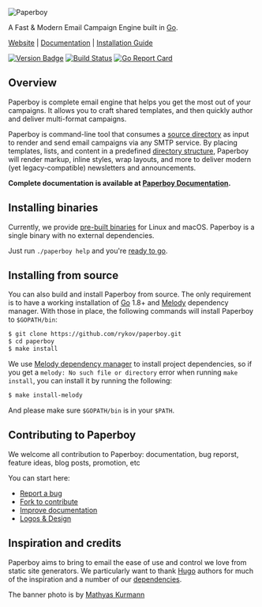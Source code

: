 ![Paperboy](https://www.paperboy.email/images/banner.jpg)

A Fast & Modern Email Campaign Engine built in [Go][].

[Website](https://www.paperboy.email/) |
[Documentation](https://www.paperboy.email/docs/introduction/) |
[Installation Guide](https://www.paperboy.email/docs/installation/)

[![Version Badge](https://badge.fury.io/mdy/github.com%2Frykov%2Fpaperboy.svg)](https://melody.sh/github.com/rykov/paperboy)
[![Build Status](https://api.travis-ci.org/rykov/paperboy.svg?branch=master "Build Status")](https://travis-ci.org/rykov/paperboy)
[![Go Report Card](https://goreportcard.com/badge/github.com/rykov/paperboy)](https://goreportcard.com/report/github.com/rykov/paperboy)

## Overview

Paperboy is complete email engine that helps you get the most out of your
campaigns. It allows you to craft shared templates, and then quickly author
and deliver multi-format campaigns.

Paperboy is command-line tool that consumes a [source directory][structure]
as input to render and send email campaigns via any SMTP service.  By placing
templates, lists, and content in a predefined [directory structure][structure],
Paperboy will render markup, inline styles, wrap layouts, and more to deliver
modern (yet legacy-compatible) newsletters and announcements.

**Complete documentation is available at [Paperboy Documentation][docs].**

## Installing binaries

Currently, we provide [pre-built binaries][releases] for Linux and macOS.
Paperboy is a single binary with no external dependencies.

Just run `./paperboy help` and you're [ready to go][quickstart].

## Installing from source

You can also build and install Paperboy from source. The only requirement is to
have a working installation of [Go][] 1.8+ and [Melody][melody] dependency manager.
With those in place, the following commands will install Paperboy to `$GOPATH/bin`:

```bash
$ git clone https://github.com/rykov/paperboy.git
$ cd paperboy
$ make install
```

We use [Melody dependency manager][melody] to install project dependencies, so if
you get a `melody: No such file or directory` error when running `make install`,
you can install it by running the following:

```bash
$ make install-melody
```

And please make sure `$GOPATH/bin` is in your `$PATH`.

## Contributing to Paperboy

We welcome all contribution to Paperboy: documentation, bug reporst, feature
ideas, blog posts, promotion, etc

You can start here:

- [Report a bug](https://github.com/rykov/paperboy/issues/new)
- [Fork to contribute](https://github.com/rykov/paperboy/fork)
- [Improve documentation](https://github.com/rykov/paperboyDocs)
- [Logos & Design](https://github.com/rykov/paperboyDocs)

## Inspiration and credits

Paperboy aims to bring to email the ease of use and control we love from static
site generators. We particularly want to thank [Hugo][] authors for much of
the inspiration and a number of our [dependencies][].

The banner photo is by [Mathyas Kurmann](https://unsplash.com/@mathyaskurmann)

[Go]: https://golang.org/
[Hugo]: https://gohugo.io/
[dependencies]: https://github.com/rykov/paperboy/blob/master/Melody.toml
[quickstart]: https://www.paperboy.email/docs/quick-start/
[structure]: https://www.paperboy.email/docs/source-structure/
[releases]: https://github.com/rykov/paperboy/releases
[docs]: https://www.paperboy.email/docs/introduction/
[melody]: https://github.com/mdy/melody
